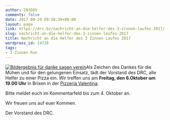 ```yaml
---
author: IN3DOV
comments: false
date: 2017-09-29 09:58:39+00:00
layout: page
link: https://drc.bz/nachricht-an-die-helfer-des-3-zinnen-laufes-2017/
slug: nachricht-an-die-helfer-des-3-zinnen-laufes-2017
title: Nachricht an die Helfer des 3 Zinnen Laufes 2017
wordpress_id: 14726
tags:
- 3 Zinnen Run
---
```


[![Bildergebnis für danke sagen verein](http://www.naehehilftheilen.at/content/wp-content/uploads/2014/04/Danke680px.jpg)](http://www.google.it/url?sa=i&rct=j&q=&esrc=s&source=images&cd=&cad=rja&uact=8&ved=0ahUKEwjayNfQkMrWAhUGuxQKHZ3_DhwQjRwIBw&url=http%3A%2F%2Fwww.naehehilftheilen.at%2Fwir-sagen-danke%2F&psig=AFQjCNFfxSJxTmCJSo75TDrSHr4C_LxLCg&ust=1506765382327205)Als Zeichen des Dankes für die Mühen und für den gelungenen Einsatz, lädt der Vorstand des DRC, alle Helfer zu einer Pizza ein. Wir treffen uns am **Freitag, den 6.Oktober um 19.00 Uhr** in Brixen in der [Pizzeria Valentina](http://www.pizzeriavalentina.com/).

Bitte meldet euch im Kommentarfeld bis zum 4. Oktober an.

Wir freuen uns auf euer Kommen.

Der Vorstand des DRC.






